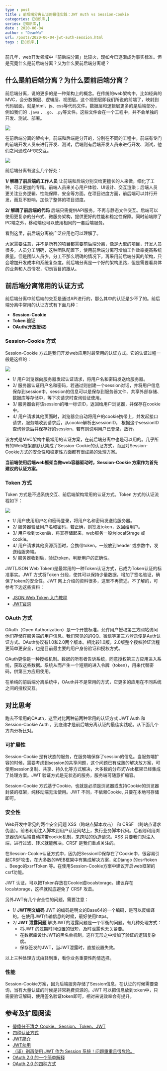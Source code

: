 ```yaml
---
type : post
title : 前后端分离认证的最佳实践：JWT Auth vs Session-Cookie
categories: [知识库,] 
series: [知识库,]
date : 2020-06-04
author : "DeanWu"
url: /posts/2020-06-04-jwt-auth-session.html 
tags : [知识库,]
---
```


前几年，web开发领域中「前后端分离」比较火，现如今已逐渐成为事实标准。但是究竟什么是前后端分离？又为什么要前后端分离呢？

## 什么是前后端分离？为什么要前后端分离？

前后端分离，说的更多的是一种架构上的概念。在传统的web架构中，比如经典的MVC，会分数据层、逻辑层、视图层。这个视图层即我们所说的前端了，映射到代码层面，就是html、js、css等代码文件。数据层和逻辑层更多的是后端部分，例如我们的 `.java` 、`.go`、`.py`等文件。这些文件会在一个工程中，并不会单独的开发、测试、部署。

![](/static/imgs/jwt_cookie/mvc.jpg)

在前后端分离的架构中，前端和后端是分开的，分别在不同的工程中。前端有专门的前端开发人员来进行开发、测试，后端则有后端开发人员来进行开发、测试，他们之间通过API来交互。

![](/static/imgs/jwt_cookie/back_frond.jpg)

前后端分离有这么几个好处：

**1/ 解耦了前后端的工作人员** 让前端和后端分别交给更擅长的人来做，细化了工种，可以更加的专精。前端人员来关心用户体验、UI设计、交互渲染；后端人员更关注业务逻辑、性能保障、安全等方面。在项目进度方面，前后端可以并行开发，而互不影响，加快了整体的项目进度。

**2/ 解耦了前后端的代码** 后端只需提供API服务，不再与静态文件交互。后端可以使用更复杂的分布式、微服务架构，提供更好的性能和稳定性保障。同时前端除了PC端之外，移动端也可以使用相同的一套后端服务。

看到这里，前后端分离被广泛应用也可以理解了。

大家需要注意，并不是所有的项目都需要前后端分离，像是大型的项目，开发人员很多，人员分工明确，这种团队配置下，使用前后端分离可增加工作效率提高系统质量。但是团队人员少，分工不那么明确的情况下，再采用前后端分离的架构，只会增加开发成本和系统复杂度。前后端分离是一个好的架构思路，但是需要看具体的业务和人员情况，切勿盲目的跟从。

## 前后端分离常用的认证方式

前后端分离中前后端的交互是通过API进行的，那么其中的认证是少不了的。前后端分离中常用的认证方式有下面几种：

- **Session-Cookie** 
- **Token 验证**
- **OAuth(开放授权)**

### Session-Cookie 方式

Session-Cookie 方式是我们开发web应用时最常用的认证方式。它的认证过程一般是这样的：

![](/static/imgs/jwt_cookie/session_cookie.png)

- 1/ 用户浏览器向服务器发起认证请求，将用户名和密码发送给服务器。
- 2/ 服务器认证用户名和密码，若通过则创建一个session对话，并将用户信息保存到session中。session的信息可以是保存到服务器文件、共享外部存储、数据库等存储中，等下次请求时查询验证使用。
- 3/ 服务器会将该session的唯一标识ID，返回给用户浏览器，并保存在cookie中。
- 4/ 用户请求其他页面时，浏览器会自动将用户的cookie携带上，并发起接口请求，服务端收到请求后，从cookie解析出sessionID， 根据这个sessionID 查询登录后并保存好的session，若有则说明用户已登录，放行。

该方式是MVC架构中最常用的认证方案，在前后端分离中也是可以用的。几乎所有的Web框架都默认集成了Session-Cookie的认证方式，而且对Session-Cookie方式的安全性和稳定性方面都有很成熟的处理方案。

**当前端使用后端web框架当做web容器驱动时，Session-Cookie 方案作为首先建议的认证方案。**

### Token 方式 

Token 方式是不通系统交互、前后端架构常用的认证方式。Token 方式的认证流程如下：

![](/static/imgs/jwt_cookie/token.png)

- 1/ 用户使用用户名和密码登录，将用户名和密码发送给服务器。
- 2/ 服务器验证用户名和密码，若正确，则签发token，返回给用户。
- 3/ 用户收到token后，将其存储起来，web服务一般为localStrage 或cookie。
- 4/ 用户请求其他资源页面时，会携带token，一般放到header 或参数中，发送给服务端。
- 5/ 服务器收到后，验证token，判断用户的正确性。

JWT(JSON Web Token)是最常用的一种Token认证方式，已成为Token认证的标准事实。JWT 方式将Token 分段，使其可以保持少量数据，增加了签名验证，确保了token的安全性。JWT 网上介绍的资料很多，这里不再赘述。不了解的，可参考下边这些资料：

- [JSON Web Token 入门教程](https://www.ruanyifeng.com/blog/2018/07/json_web_token-tutorial.html)
- [JWT官网](https://jwt.io/)

### OAuth 方式

OAuth（Open Authorization）是一个开放标准，允许用户授权第三方网站访问他们存储在服务端的用户信息。我们常见的的QQ、微信等第三方登录便是Auth认证方式。OAuth协议有1.0和2.0两个版本。相比较1.0版，2.0版整个授权验证流程更简单更安全，也是目前最主要的用户身份验证和授权方式。

OAuth更像是一种授权机制。数据的所有者告诉系统，同意授权第三方应用进入系统，获取这些数据。系统从而产生一个短期的进入令牌（token），用来代替密码，供第三方应用使用。

在单纯的前后端分离系统中，OAuth并不是常用的方式，它更多的应用在不同系统之间的授权交互。


## 对比思考

跑去不常用的OAuth，这里对比两种前两种常用的认证方式 JWT Auth 和 Session-Cookie Auth ，到底谁才是前后端分离认证的最佳实践呢。从下面几个方向分析比对。

### 可扩展性

Session-Cookie 是有状态的服务，在服务端保存了session的信息。当服务端扩容的时候，需要考虑到session的共享问题，这个问题已有成熟的解决放方案，可使用session复制、共享、持久化等方式解决，大多数的分布式Web框架已经集成了处理方案。JWT 验证方式是无状态的服务，服务端可随意扩缩容。

Session-Cookie 方式基于Cookie，也就是必须是浏览器或支持Cookie的浏览器封装的框架，纯移动端无法使用。JWT 不同，不依赖Cookie, 只要在本地可存储即可。

### 安全性

Web开发中常见的两个安全问题 XSS（跨站点脚本攻击） 和 CRSF （跨站点请求伪造）。前者利用注入脚本到用户认证网站上，执行业务脚本代码。后者则利用浏览器访问后端自动携带cookie机制，来跨站的伪造请求。XSS 只要我们对注入端，进行过滤、转义就能解决。CRSF 是我们重点关注的。

在Session-Cookie认证方式中，因为把SessionID保存在了Cookie中，很容易引起CRSF攻击，在大多数的WEB框架中有集成解决方案，如Django 的csrftoken 、Beego的xsrfToken 等。在使用Session-Cookie方案中建议开启web框架的csrf功能。

JWT 认证，可以把Token存放在Cookie或localstorage。建议存在localstorage，这样就彻底避免了 CRSF 攻击。

另外JWT有几个安全性的问题，需要注意：

- 1/ **JWT明文编码** JWT 的编码是明文的Base64的一个编码，是可以反编译的。在使用JWT传输信息的时候，最好使用https。
- 2/ **JWT 泄露问题** 解决JWT的泄露问题是一个平衡的问题。有几种处理方式：
  - 将JWT 的过期时间设置的很短，及时泄露也无关紧要。
  - 在数据库设计JWT的黑名单机制，这样无形之中增加了验证的逻辑复杂度。
  - 保存签发的JWT，当JWT泄露时，直接设置失效。

以上三种处理方式由轻到重，看你业务重要性酌情选择。


### 性能

Session-Cookie方案，因为后端服务存储了Session信息，在认证的时候需要查询，当有大量认证的时候是非常耗费资源的。JWT 可以把信息放到token中，只需要验证解码，使用签名验证token即可，相对来说效率会有提升。



## 参考及扩展阅读

- [傻傻分不清之 Cookie、Session、Token、JWT](https://juejin.im/post/6844904034181070861)
- [四种认证方式](https://juejin.im/post/5d67662ee51d45621655353f)
- [JWT简介](https://www.jianshu.com/p/576dbf44b2ae)
- [JWT勿用](https://www.jianshu.com/p/af8360b83a9f)
- [（译）别再使用 JWT 作为 Session 系统！问题重重且很危险。](https://learnku.com/articles/22616)
- [OAuth 2.0 的一个简单解释](http://www.ruanyifeng.com/blog/2019/04/oauth_design.html)
- [OAuth 2.0 的四种方式](http://www.ruanyifeng.com/blog/2019/04/oauth-grant-types.html)